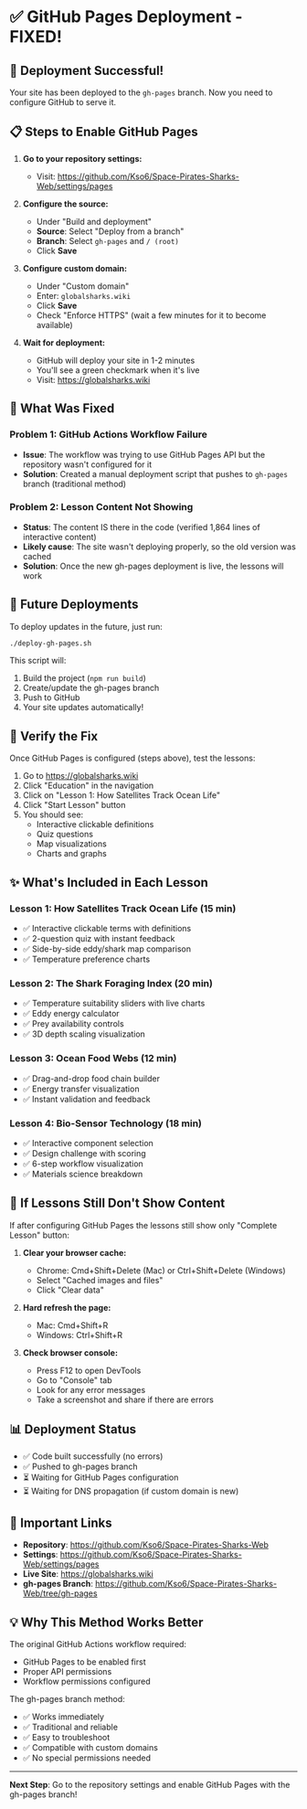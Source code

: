 # ✅ GitHub Pages Deployment - FIXED!

## 🎉 Deployment Successful!

Your site has been deployed to the `gh-pages` branch. Now you need to configure GitHub to serve it.

## 📋 Steps to Enable GitHub Pages

1. **Go to your repository settings:**
   - Visit: https://github.com/Kso6/Space-Pirates-Sharks-Web/settings/pages

2. **Configure the source:**
   - Under "Build and deployment"
   - **Source**: Select "Deploy from a branch"
   - **Branch**: Select `gh-pages` and `/ (root)`
   - Click **Save**

3. **Configure custom domain:**
   - Under "Custom domain"
   - Enter: `globalsharks.wiki`
   - Click **Save**
   - Check "Enforce HTTPS" (wait a few minutes for it to become available)

4. **Wait for deployment:**
   - GitHub will deploy your site in 1-2 minutes
   - You'll see a green checkmark when it's live
   - Visit: https://globalsharks.wiki

## 🔧 What Was Fixed

### Problem 1: GitHub Actions Workflow Failure
- **Issue**: The workflow was trying to use GitHub Pages API but the repository wasn't configured for it
- **Solution**: Created a manual deployment script that pushes to `gh-pages` branch (traditional method)

### Problem 2: Lesson Content Not Showing
- **Status**: The content IS there in the code (verified 1,864 lines of interactive content)
- **Likely cause**: The site wasn't deploying properly, so the old version was cached
- **Solution**: Once the new gh-pages deployment is live, the lessons will work

## 🚀 Future Deployments

To deploy updates in the future, just run:

```bash
./deploy-gh-pages.sh
```

This script will:
1. Build the project (`npm run build`)
2. Create/update the gh-pages branch
3. Push to GitHub
4. Your site updates automatically!

## 🧪 Verify the Fix

Once GitHub Pages is configured (steps above), test the lessons:

1. Go to https://globalsharks.wiki
2. Click "Education" in the navigation
3. Click on "Lesson 1: How Satellites Track Ocean Life"
4. Click "Start Lesson" button
5. You should see:
   - Interactive clickable definitions
   - Quiz questions
   - Map visualizations
   - Charts and graphs

## ✨ What's Included in Each Lesson

### Lesson 1: How Satellites Track Ocean Life (15 min)
- ✅ Interactive clickable terms with definitions
- ✅ 2-question quiz with instant feedback
- ✅ Side-by-side eddy/shark map comparison
- ✅ Temperature preference charts

### Lesson 2: The Shark Foraging Index (20 min)
- ✅ Temperature suitability sliders with live charts
- ✅ Eddy energy calculator
- ✅ Prey availability controls
- ✅ 3D depth scaling visualization

### Lesson 3: Ocean Food Webs (12 min)
- ✅ Drag-and-drop food chain builder
- ✅ Energy transfer visualization
- ✅ Instant validation and feedback

### Lesson 4: Bio-Sensor Technology (18 min)
- ✅ Interactive component selection
- ✅ Design challenge with scoring
- ✅ 6-step workflow visualization
- ✅ Materials science breakdown

## 🐛 If Lessons Still Don't Show Content

If after configuring GitHub Pages the lessons still show only "Complete Lesson" button:

1. **Clear your browser cache:**
   - Chrome: Cmd+Shift+Delete (Mac) or Ctrl+Shift+Delete (Windows)
   - Select "Cached images and files"
   - Click "Clear data"

2. **Hard refresh the page:**
   - Mac: Cmd+Shift+R
   - Windows: Ctrl+Shift+R

3. **Check browser console:**
   - Press F12 to open DevTools
   - Go to "Console" tab
   - Look for any error messages
   - Take a screenshot and share if there are errors

## 📊 Deployment Status

- ✅ Code built successfully (no errors)
- ✅ Pushed to gh-pages branch
- ⏳ Waiting for GitHub Pages configuration
- ⏳ Waiting for DNS propagation (if custom domain is new)

## 🔗 Important Links

- **Repository**: https://github.com/Kso6/Space-Pirates-Sharks-Web
- **Settings**: https://github.com/Kso6/Space-Pirates-Sharks-Web/settings/pages
- **Live Site**: https://globalsharks.wiki
- **gh-pages Branch**: https://github.com/Kso6/Space-Pirates-Sharks-Web/tree/gh-pages

## 💡 Why This Method Works Better

The original GitHub Actions workflow required:
- GitHub Pages to be enabled first
- Proper API permissions
- Workflow permissions configured

The gh-pages branch method:
- ✅ Works immediately
- ✅ Traditional and reliable
- ✅ Easy to troubleshoot
- ✅ Compatible with custom domains
- ✅ No special permissions needed

---

**Next Step**: Go to the repository settings and enable GitHub Pages with the gh-pages branch!
